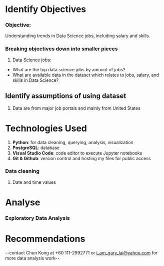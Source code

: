 # Identify Objectives
### Objective:
Understanding trends in Data Science jobs, including salary and skills.

### Breaking objectives down into smaller pieces
1)  Data Science jobs:
-   What are the top data science jobs by amount of jobs?
-   What are available data in the dataset which relates to jobs, salary, and skills in Data Science?

## Identify assumptions of using dataset
1)	Data are from major job portals and mainly from United States


# Technologies Used
1)  **Python**: for data cleaning, querying, analysis, visualization
2)   **PostgreSQL**: database
3)   **Visual Studio Code**: code editor to execute Jupyter notebooks
4)   **Git & Github**: version control and hosting my files for public access


### Data cleaning
1)  Date and time values

# Analyse
### Exploratory Data Analysis


# Recommendations

--contact Chun Kong at +60 111-2992771 or i_am_gary_lai@yahoo.com for more data analysis work--
